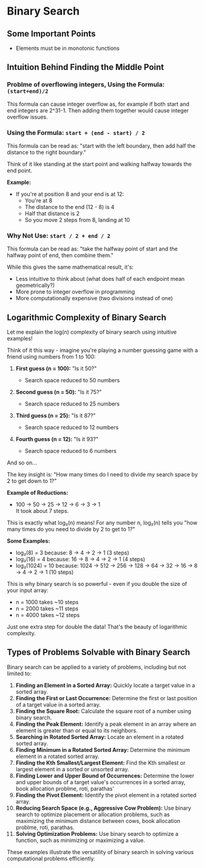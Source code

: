 # Binary Search

## Some Important Points
- Elements must be in monotonic functions

## Intuition Behind Finding the Middle Point
### Problme of overflowing integers, Using the Formula: `(start+end)/2`
This formula can cause integer overflow as, for example if both start and end integers are 2^31-1.
Then adding them together would cause integer overflow issues.

### Using the Formula: `start + (end - start) / 2`
This formula can be read as: "start with the left boundary, then add half the distance to the right boundary." 

Think of it like standing at the start point and walking halfway towards the end point. 

**Example:**
- If you're at position 8 and your end is at 12:
  - You're at 8
  - The distance to the end (12 - 8) is 4
  - Half that distance is 2
  - So you move 2 steps from 8, landing at 10

### Why Not Use: `start / 2 + end / 2`
This formula can be read as: "take the halfway point of start and the halfway point of end, then combine them." 

While this gives the same mathematical result, it's:
- Less intuitive to think about (what does half of each endpoint mean geometrically?)
- More prone to integer overflow in programming
- More computationally expensive (two divisions instead of one)

## Logarithmic Complexity of Binary Search
Let me explain the log(n) complexity of binary search using intuitive examples! 

Think of it this way - imagine you're playing a number guessing game with a friend using numbers from 1 to 100:

1. **First guess (n = 100):** "Is it 50?"  
   - Search space reduced to 50 numbers

2. **Second guess (n = 50):** "Is it 75?"  
   - Search space reduced to 25 numbers

3. **Third guess (n = 25):** "Is it 87?"  
   - Search space reduced to 12 numbers

4. **Fourth guess (n = 12):** "Is it 93?"  
   - Search space reduced to 6 numbers

And so on...

The key insight is: "How many times do I need to divide my search space by 2 to get down to 1?"

**Example of Reductions:**
- 100 → 50 → 25 → 12 → 6 → 3 → 1  
  It took about 7 steps.

This is exactly what log₂(n) means! For any number n, log₂(n) tells you "how many times do you need to divide by 2 to get to 1?"

**Some Examples:**
- log₂(8) = 3 because: 8 → 4 → 2 → 1 (3 steps)
- log₂(16) = 4 because: 16 → 8 → 4 → 2 → 1 (4 steps)
- log₂(1024) = 10 because: 1024 → 512 → 256 → 128 → 64 → 32 → 16 → 8 → 4 → 2 → 1 (10 steps)

This is why binary search is so powerful - even if you double the size of your input array:
- n = 1000 takes ~10 steps
- n = 2000 takes ~11 steps
- n = 4000 takes ~12 steps

Just one extra step for double the data! That's the beauty of logarithmic complexity.

## Types of Problems Solvable with Binary Search
Binary search can be applied to a variety of problems, including but not limited to:

1. **Finding an Element in a Sorted Array:** Quickly locate a target value in a sorted array.
2. **Finding the First or Last Occurrence:** Determine the first or last position of a target value in a sorted array.
3. **Finding the Square Root:** Calculate the square root of a number using binary search.
4. **Finding the Peak Element:** Identify a peak element in an array where an element is greater than or equal to its neighbors.
5. **Searching in Rotated Sorted Array:** Locate an element in a rotated sorted array.
6. **Finding Minimum in a Rotated Sorted Array:** Determine the minimum element in a rotated sorted array.
7. **Finding the Kth Smallest/Largest Element:** Find the Kth smallest or largest element in a sorted or unsorted array.
8. **Finding Lower and Upper Bound of Occurrences:** Determine the lower and upper bounds of a target value's occurrences in a sorted array, book allocation problme, roti,  parathas'
9. **Finding the Pivot Element:** Identify the pivot element in a rotated sorted array.
10. **Reducing Search Space (e.g., Aggressive Cow Problem):** Use binary search to optimize placement or allocation problems, such as maximizing the minimum distance between cows, book allocation problme, roti,  parathas.
11. **Solving Optimization Problems:** Use binary search to optimize a function, such as minimizing or maximizing a value.

These examples illustrate the versatility of binary search in solving various computational problems efficiently.

